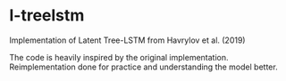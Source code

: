 # l-treelstm
Implementation of Latent Tree-LSTM from Havrylov et al. (2019)

The code is heavily inspired by the original implementation. Reimplementation done for practice and understanding the model better.
